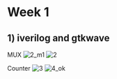 
# Week 1 
## 1) iverilog and gtkwave
MUX 
![2_m1](https://github.com/adhiiiii/Hardware-Design---VLSI/assets/47310995/a8aaee18-dad3-4dd6-b2c7-3447934aa6e4)
![2](https://github.com/adhiiiii/Hardware-Design---VLSI/assets/47310995/e03d17cf-1349-4c03-a882-102e317ec51f)

Counter
![3](https://github.com/adhiiiii/Hardware-Design---VLSI/assets/47310995/6d20e694-f69b-4ab2-9572-f8d363379ea6)
![4_ok](https://github.com/adhiiiii/Hardware-Design---VLSI/assets/47310995/2d153246-9d41-4128-b8a5-3a1abb3f5b37)

